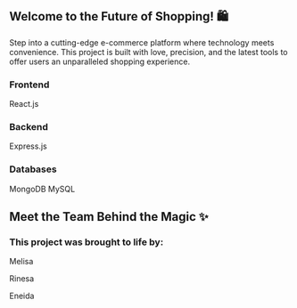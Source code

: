 ## Welcome to the Future of Shopping! 🛍️

Step into a cutting-edge e-commerce platform where technology meets convenience. This project is built with love, precision, and the latest tools to offer users an unparalleled shopping experience.

### Frontend
React.js

### Backend
Express.js

### Databases
MongoDB
MySQL

## Meet the Team Behind the Magic ✨

### This project was brought to life by:

Melisa

Rinesa

Eneida
